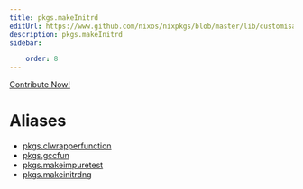 ```yaml
---
title: pkgs.makeInitrd
editUrl: https://www.github.com/nixos/nixpkgs/blob/master/lib/customisation.nix#L125C35
description: pkgs.makeInitrd
sidebar:

    order: 8
---
```


<a href="https://www.github.com/nixos/nixpkgs/blob/master/lib/customisation.nix#L125C35">Contribute Now!</a>


# Aliases

- [pkgs.clwrapperfunction](/nix-doc-comments/reference/pkgs/pkgs-clwrapperfunction)
- [pkgs.gccfun](/nix-doc-comments/reference/pkgs/pkgs-gccfun)
- [pkgs.makeimpuretest](/nix-doc-comments/reference/pkgs/pkgs-makeimpuretest)
- [pkgs.makeinitrdng](/nix-doc-comments/reference/pkgs/pkgs-makeinitrdng)


